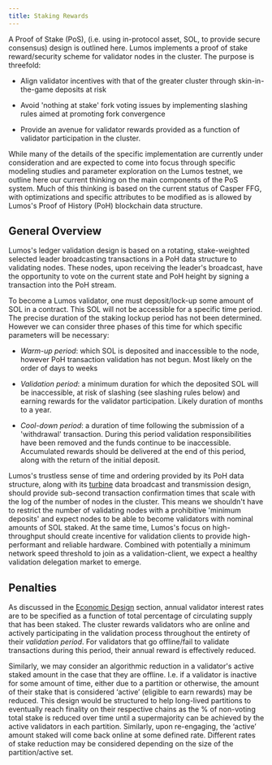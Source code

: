 ```yaml
---
title: Staking Rewards
---
```


A Proof of Stake \(PoS\), \(i.e. using in-protocol asset, SOL, to provide secure consensus\) design is outlined here. Lumos implements a proof of stake reward/security scheme for validator nodes in the cluster. The purpose is threefold:

- Align validator incentives with that of the greater cluster through skin-in-the-game deposits at risk

- Avoid 'nothing at stake' fork voting issues by implementing slashing rules aimed at promoting fork convergence

- Provide an avenue for validator rewards provided as a function of validator participation in the cluster.

While many of the details of the specific implementation are currently under consideration and are expected to come into focus through specific modeling studies and parameter exploration on the Lumos testnet, we outline here our current thinking on the main components of the PoS system. Much of this thinking is based on the current status of Casper FFG, with optimizations and specific attributes to be modified as is allowed by Lumos's Proof of History \(PoH\) blockchain data structure.

## General Overview

Lumos's ledger validation design is based on a rotating, stake-weighted selected leader broadcasting transactions in a PoH data structure to validating nodes. These nodes, upon receiving the leader's broadcast, have the opportunity to vote on the current state and PoH height by signing a transaction into the PoH stream.

To become a Lumos validator, one must deposit/lock-up some amount of SOL in a contract. This SOL will not be accessible for a specific time period. The precise duration of the staking lockup period has not been determined. However we can consider three phases of this time for which specific parameters will be necessary:

- _Warm-up period_: which SOL is deposited and inaccessible to the node, however PoH transaction validation has not begun. Most likely on the order of days to weeks

- _Validation period_: a minimum duration for which the deposited SOL will be inaccessible, at risk of slashing \(see slashing rules below\) and earning rewards for the validator participation. Likely duration of months to a year.

- _Cool-down period_: a duration of time following the submission of a 'withdrawal' transaction. During this period validation responsibilities have been removed and the funds continue to be inaccessible. Accumulated rewards should be delivered at the end of this period, along with the return of the initial deposit.

Lumos's trustless sense of time and ordering provided by its PoH data structure, along with its [turbine](https://www.youtube.com/watch?v=qt_gDRXHrHQ&t=1s) data broadcast and transmission design, should provide sub-second transaction confirmation times that scale with the log of the number of nodes in the cluster. This means we shouldn't have to restrict the number of validating nodes with a prohibitive 'minimum deposits' and expect nodes to be able to become validators with nominal amounts of SOL staked. At the same time, Lumos's focus on high-throughput should create incentive for validation clients to provide high-performant and reliable hardware. Combined with potentially a minimum network speed threshold to join as a validation-client, we expect a healthy validation delegation market to emerge.

## Penalties

As discussed in the [Economic Design](ed_overview/ed_overview.md) section, annual validator interest rates are to be specified as a function of total percentage of circulating supply that has been staked. The cluster rewards validators who are online and actively participating in the validation process throughout the entirety of their _validation period_. For validators that go offline/fail to validate transactions during this period, their annual reward is effectively reduced.

Similarly, we may consider an algorithmic reduction in a validator's active staked amount in the case that they are offline. I.e. if a validator is inactive for some amount of time, either due to a partition or otherwise, the amount of their stake that is considered ‘active’ \(eligible to earn rewards\) may be reduced. This design would be structured to help long-lived partitions to eventually reach finality on their respective chains as the % of non-voting total stake is reduced over time until a supermajority can be achieved by the active validators in each partition. Similarly, upon re-engaging, the ‘active’ amount staked will come back online at some defined rate. Different rates of stake reduction may be considered depending on the size of the partition/active set.
